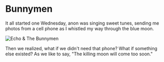 # Bunnymen

It all started one Wednesday, anon was singing sweet tunes, sending me photos
from a cell phone as I whistled my way through the blue moon.

![Echo & The Bunnymen](https://i.imgur.com/fWrGalQ.jpg)

Then we realized, what if we didn't need that phone? What if something else
existed? As we like to say, "The killing moon will come too soon."
